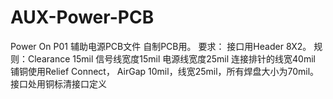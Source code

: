 # AUX-Power-PCB
Power On P01 辅助电源PCB文件
自制PCB用。
要求：
  接口用Header 8X2。
  规则：Clearance 15mil 信号线宽度15mil 电源线宽度25mil 连接排针的线宽40mil 铺铜使用Relief Connect，
  AirGap 10mil，线宽25mil，所有焊盘大小为70mil。
  接口处用铜标清接口定义
